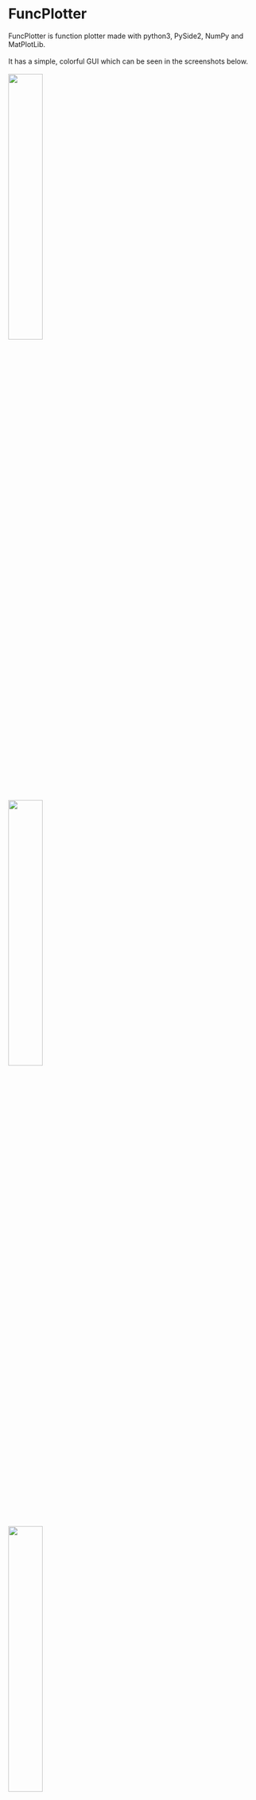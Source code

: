 # FuncPlotter

FuncPlotter is function plotter made with python3, PySide2, NumPy and MatPlotLib.
\
\
It has a simple, colorful GUI which can be seen in the screenshots below.
\
\
<img src = "https://user-images.githubusercontent.com/54773956/126572996-779b2641-6cd9-4cc4-addb-e89f2a841440.png" width=37% height=37%)>
\
\
<img src = "https://user-images.githubusercontent.com/54773956/126574177-6097a2d2-883a-4aad-9fc9-c022dda044d7.png" width=37% height=37%)>
\
\
<img src = "https://user-images.githubusercontent.com/54773956/126577126-21ec2714-c3ea-4634-879f-84aef559e6f8.png" width=37% height=37%)>
\
\
<img src = "https://user-images.githubusercontent.com/54773956/126577273-be737260-051a-415d-9c48-7d1e568dc10d.png" width=37% height=37%)>
\
\
<img src = "https://user-images.githubusercontent.com/54773956/126577336-34972b18-f929-4700-97f9-8351f5e80873.png" width=37% height=37%)>
\
\
<img src = "https://user-images.githubusercontent.com/54773956/126577594-fd1f3d75-3911-4d4c-bbc7-9f427656b774.png" width=37% height=37%)>
